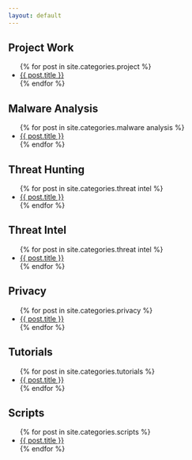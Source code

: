```yaml
---
layout: default
---
```


<h2>Project Work</h2>
<ul>
  {% for post in site.categories.project %}
    <li><a href="{{ post.url }}">{{ post.title }}</a></li>
  {% endfor %}
</ul>

<h2>Malware Analysis</h2>
<ul>
  {% for post in site.categories.malware analysis %}
    <li><a href="{{ post.url }}">{{ post.title }}</a></li>
  {% endfor %}
</ul>

<h2>Threat Hunting</h2>
<ul>
  {% for post in site.categories.threat intel %}
    <li><a href="{{ post.url }}">{{ post.title }}</a></li>
  {% endfor %}
</ul>

<h2>Threat Intel</h2>
<ul>
  {% for post in site.categories.threat intel %}
    <li><a href="{{ post.url }}">{{ post.title }}</a></li>
  {% endfor %}
</ul>

<h2>Privacy</h2>
<ul>
  {% for post in site.categories.privacy %}
    <li><a href="{{ post.url }}">{{ post.title }}</a></li>
  {% endfor %}
</ul>

<h2>Tutorials</h2>
<ul>
  {% for post in site.categories.tutorials %}
    <li><a href="{{ post.url }}">{{ post.title }}</a></li>
  {% endfor %}
</ul>

<h2>Scripts</h2>
<ul>
  {% for post in site.categories.scripts %}
    <li><a href="{{ post.url }}">{{ post.title }}</a></li>
  {% endfor %}
</ul>
